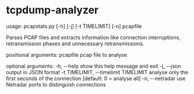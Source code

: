 tcpdump-analyzer
================

usage: pcapstats.py [-h] [-j] [-t TIMELIMIT] [-n] pcapfile

Parses PCAP files and extracts information like connection interruptions,
retransmission phases and unnecessary retransmissions.

positional arguments:
  pcapfile              pcap file to analyse

optional arguments:
  -h, --help            show this help message and exit
  -j, --json            output in JSON format
  -t TIMELIMIT, --timelimit TIMELIMIT
                        analyse only the first <time> seconds of the
                        connection [default: 0 = analyse all]
  -n, --netradar        use Netradar ports to distinguish connections
